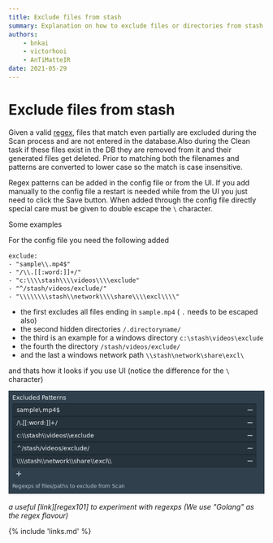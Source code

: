 ```yaml
---
title: Exclude files from stash
summary: Explanation on how to exclude files or directories from stash.
authors:
    - bnkai
    - victorhooi
    - AnTiMatteIR
date: 2021-05-29
---
```


# Exclude files from stash

Given a valid [regex](https://github.com/google/re2/wiki/Syntax), files that match even partially are excluded during the Scan process and are not entered in the database.Also during the Clean task if these files exist in the DB they are removed from it and their generated files get deleted.
Prior to matching both the filenames and patterns are converted to lower case so the match is case insensitive.

Regex patterns can be added in the config file or from the UI.
If you add manually to the config file a restart is needed while from the UI you just need to click the Save button.
When added through the config file directly special care must be given to double escape the `\` character.

Some examples

For the config file you need the following added
```
exclude: 
- "sample\\.mp4$"
- "/\\.[[:word:]]+/"
- "c:\\\\stash\\\\videos\\\\exclude"
- "^/stash/videos/exclude/"
- "\\\\\\\\stash\\network\\\\share\\\\excl\\\\"
```

- the first excludes all files ending in `sample.mp4` ( `.` needs to be escaped also)
- the second hidden directories `/.directoryname/`
- the third is an example for a windows directory `c:\stash\videos\exclude`
- the fourth the directory `/stash/videos/exclude/`
- and the last a windows network path `\\stash\network\share\excl\`

and thats how it looks if you use UI (notice the difference for the `\` character)

![regexUI](/img/settings-regex.png)

_a useful [link][regex101] to experiment with regexps (We use "Golang" as the regex flavour)_


{% include 'links.md' %}